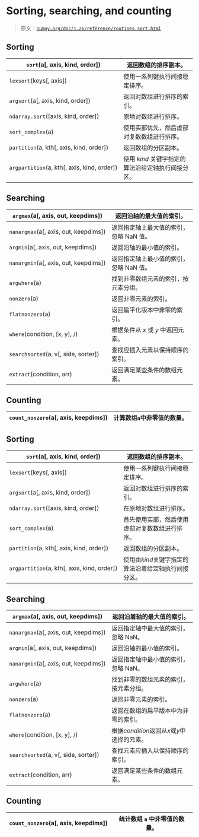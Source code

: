 # Sorting, searching, and counting

> 原文：[`numpy.org/doc/1.26/reference/routines.sort.html`](https://numpy.org/doc/1.26/reference/routines.sort.html)

## Sorting

| `sort`(a[, axis, kind, order]) | 返回数组的排序副本。 |
| --- | --- |
| `lexsort`(keys[, axis]) | 使用一系列键执行间接稳定排序。 |
| `argsort`(a[, axis, kind, order]) | 返回对数组进行排序的索引。 |
| `ndarray.sort`([axis, kind, order]) | 原地对数组进行排序。 |
| `sort_complex`(a) | 使用实部优先，然后虚部对复数数组进行排序。 |
| `partition`(a, kth[, axis, kind, order]) | 返回数组的分区副本。 |
| `argpartition`(a, kth[, axis, kind, order]) | 使用 *kind* 关键字指定的算法沿给定轴执行间接分区。 |

## Searching

| `argmax`(a[, axis, out, keepdims]) | 返回沿轴的最大值的索引。 |
| --- | --- |
| `nanargmax`(a[, axis, out, keepdims]) | 返回指定轴上最大值的索引，忽略 NaN 值。 |
| `argmin`(a[, axis, out, keepdims]) | 返回沿轴的最小值的索引。 |
| `nanargmin`(a[, axis, out, keepdims]) | 返回指定轴上最小值的索引，忽略 NaN 值。 |
| `argwhere`(a) | 找到非零数组元素的索引，按元素分组。 |
| `nonzero`(a) | 返回非零元素的索引。 |
| `flatnonzero`(a) | 返回扁平化版本中非零的索引。 |
| `where`(condition, [x, y], /) | 根据条件从 *x* 或 *y* 中返回元素。 |
| `searchsorted`(a, v[, side, sorter]) | 查找应插入元素以保持顺序的索引。 |
| `extract`(condition, arr) | 返回满足某些条件的数组元素。 |

## Counting

| `count_nonzero`(a[, axis, keepdims]) | 计算数组`a`中非零值的数量。 |
| --- | --- |

## Sorting

| `sort`(a[, axis, kind, order]) | 返回数组的排序副本。 |
| --- | --- |
| `lexsort`(keys[, axis]) | 使用一系列键执行间接稳定排序。 |
| `argsort`(a[, axis, kind, order]) | 返回对数组进行排序的索引。 |
| `ndarray.sort`([axis, kind, order]) | 在原地对数组进行排序。 |
| `sort_complex`(a) | 首先使用实部，然后使用虚部对复数数组进行排序。 |
| `partition`(a, kth[, axis, kind, order]) | 返回数组的分区副本。 |
| `argpartition`(a, kth[, axis, kind, order]) | 使用由*kind*关键字指定的算法沿着给定轴执行间接分区。 |

## Searching

| `argmax`(a[, axis, out, keepdims]) | 返回沿着轴的最大值的索引。 |
| --- | --- |
| `nanargmax`(a[, axis, out, keepdims]) | 返回指定轴中最大值的索引，忽略 NaN。 |
| `argmin`(a[, axis, out, keepdims]) | 返回沿轴的最小值的索引。 |
| `nanargmin`(a[, axis, out, keepdims]) | 返回指定轴中最小值的索引，忽略 NaN。 |
| `argwhere`(a) | 找到非零的数组元素的索引，按元素分组。 |
| `nonzero`(a) | 返回非零元素的索引。 |
| `flatnonzero`(a) | 返回在数组的扁平版本中为非零的索引。 |
| `where`(condition, [x, y], /) | 根据*condition*返回从*x*或*y*中选择的元素。 |
| `searchsorted`(a, v[, side, sorter]) | 查找元素应插入以保持顺序的索引。 |
| `extract`(condition, arr) | 返回满足某些条件的数组元素。 |

## Counting

| `count_nonzero`(a[, axis, keepdims]) | 统计数组 `a` 中非零值的数量。 |
| --- | --- |
